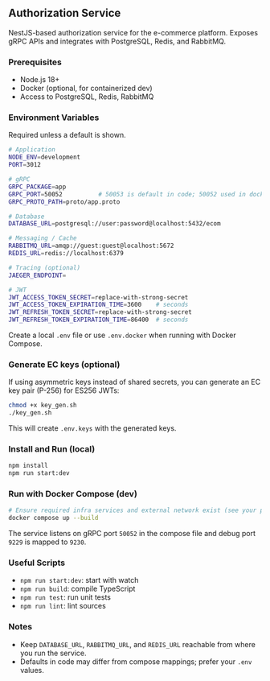 ## Authorization Service

NestJS-based authorization service for the e-commerce platform. Exposes gRPC APIs and integrates with PostgreSQL, Redis, and RabbitMQ.

### Prerequisites

- Node.js 18+
- Docker (optional, for containerized dev)
- Access to PostgreSQL, Redis, RabbitMQ

### Environment Variables

Required unless a default is shown.

```bash
# Application
NODE_ENV=development
PORT=3012

# gRPC
GRPC_PACKAGE=app
GRPC_PORT=50052          # 50053 is default in code; 50052 used in docker-compose
GRPC_PROTO_PATH=proto/app.proto

# Database
DATABASE_URL=postgresql://user:password@localhost:5432/ecom

# Messaging / Cache
RABBITMQ_URL=amqp://guest:guest@localhost:5672
REDIS_URL=redis://localhost:6379

# Tracing (optional)
JAEGER_ENDPOINT=

# JWT
JWT_ACCESS_TOKEN_SECRET=replace-with-strong-secret
JWT_ACCESS_TOKEN_EXPIRATION_TIME=3600    # seconds
JWT_REFRESH_TOKEN_SECRET=replace-with-strong-secret
JWT_REFRESH_TOKEN_EXPIRATION_TIME=86400  # seconds
```

Create a local `.env` file or use `.env.docker` when running with Docker Compose.

### Generate EC keys (optional)

If using asymmetric keys instead of shared secrets, you can generate an EC key pair (P-256) for ES256 JWTs:

```bash
chmod +x key_gen.sh
./key_gen.sh
```
This will create `.env.keys` with the generated keys.

### Install and Run (local)

```bash
npm install
npm run start:dev
```

### Run with Docker Compose (dev)

```bash
# Ensure required infra services and external network exist (see your platform stack)
docker compose up --build
```

The service listens on gRPC port `50052` in the compose file and debug port `9229` is mapped to `9230`.

### Useful Scripts

- `npm run start:dev`: start with watch
- `npm run build`: compile TypeScript
- `npm run test`: run unit tests
- `npm run lint`: lint sources

### Notes

- Keep `DATABASE_URL`, `RABBITMQ_URL`, and `REDIS_URL` reachable from where you run the service.
- Defaults in code may differ from compose mappings; prefer your `.env` values.
